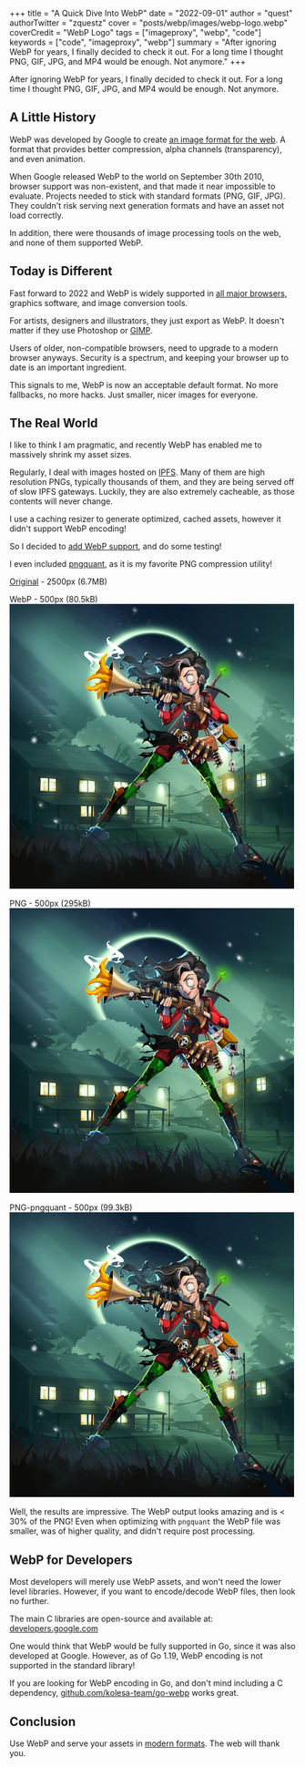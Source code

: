 +++
title = "A Quick Dive Into WebP"
date = "2022-09-01"
author = "quest"
authorTwitter = "zquestz"
cover = "posts/webp/images/webp-logo.webp"
coverCredit = "WebP Logo"
tags = ["imageproxy", "webp", "code"]
keywords = ["code", "imageproxy", "webp"]
summary = "After ignoring WebP for years, I finally decided to check it out. For a long time I thought PNG, GIF, JPG, and MP4 would be enough. Not anymore."
+++

After ignoring WebP for years, I finally decided to check it out. For a long time I thought PNG, GIF, JPG, and MP4 would be enough. Not anymore.

## A Little History

WebP was developed by Google to create [an image format for the web](https://developers.google.com/speed/webp/). A format that provides better compression, alpha channels (transparency), and even animation.

When Google released WebP to the world on September 30th 2010, browser support was non-existent, and that made it near impossible to evaluate. Projects needed to stick with standard formats (PNG, GIF, JPG). They couldn't risk serving next generation formats and have an asset not load correctly.

In addition, there were thousands of image processing tools on the web, and none of them supported WebP.

## Today is Different

Fast forward to 2022 and WebP is widely supported in [all major browsers](https://www.lambdatest.com/web-technologies/webp), graphics software, and image conversion tools.

For artists, designers and illustrators, they just export as WebP. It doesn't matter if they use Photoshop or [GIMP](https://www.gimp.org/).

Users of older, non-compatible browsers, need to upgrade to a modern browser anyways. Security is a spectrum, and keeping your browser up to date is an important ingredient.

This signals to me, WebP is now an acceptable default format. No more fallbacks, no more hacks. Just smaller, nicer images for everyone.

## The Real World

I like to think I am pragmatic, and recently WebP has enabled me to massively shrink my asset sizes.

Regularly, I deal with images hosted on [IPFS](https://ipfs.io). Many of them are high resolution PNGs, typically thousands of them, and they are being served off of slow IPFS gateways. Luckily, they are also extremely cacheable, as those contents will never change.

I use a caching resizer to generate optimized, cached assets, however it didn't support WebP encoding!

So I decided to [add WebP support](https://github.com/zquestz/imageproxy), and do some testing!

I even included [pngquant](https://pngquant.org/), as it is my favorite PNG compression utility!

[Original](https://clementinesnightmare.mypinata.cloud/ipfs/QmSCpGdCSo5iDXDdGcJRWA9kcB22MdBo1xwnoMpx1nj937/1169.png) - 2500px (6.7MB)

WebP - 500px (80.5kB)
![WebP](images/1169.webp)

PNG - 500px (295kB)
![PNG](images/1169.png)

PNG-pngquant - 500px (99.3kB)
![PNG](images/1169-pngquant.png)

Well, the results are impressive. The WebP output looks amazing and is < 30% of the PNG! Even when optimizing with `pngquant` the WebP file was smaller, was of higher quality, and didn't require post processing.

## WebP for Developers

Most developers will merely use WebP assets, and won't need the lower level libraries. However, if you want to encode/decode WebP files, then look no further.

The main C libraries are open-source and available at: [developers.google.com](https://developers.google.com/speed/webp/download)

One would think that WebP would be fully supported in Go, since it was also developed at Google. However, as of Go 1.19, WebP encoding is not supported in the standard library!

If you are looking for WebP encoding in Go, and don't mind including a C dependency, [github.com/kolesa-team/go-webp](https://github.com/kolesa-team/go-webp) works great.

## Conclusion

Use WebP and serve your assets in [modern formats](https://web.dev/uses-webp-images/). The web will thank you.
